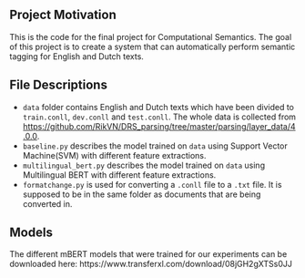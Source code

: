 ## Project Motivation

This is the code for the final project for Computational Semantics. The goal of this project is to create a system that can automatically perform semantic tagging for English and Dutch texts.

## File Descriptions
* `data` folder contains English and Dutch texts which have been divided to `train.conll`, `dev.conll` and `test.conll`. The whole data is collected from https://github.com/RikVN/DRS_parsing/tree/master/parsing/layer_data/4.0.0.
* `baseline.py` describes the model trained on `data` using Support Vector Machine(SVM) with different feature extractions.
* `multilingual_bert.py` describes the model trained on `data` using Multilingual BERT with different feature extractions.
* `formatchange.py` is used for converting a `.conll` file to a `.txt` file. It is supposed to be in the same folder as documents that are being converted in.

<h2>Models</h2>
The different mBERT models that were trained for our experiments can be downloaded here: https://www.transferxl.com/download/08jGH2gXTSs0JJ



